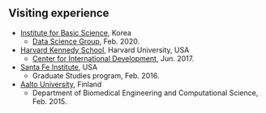 Visiting experience
------
* [Institute for Basic Science](https://www.ibs.re.kr/eng.do), Korea
  * [Data Science Group](https://ds.ibs.re.kr), Feb. 2020.
* [Harvard Kennedy School](https://www.hks.harvard.edu/), Harvard University, USA
  * [Center for International Development](https://www.hks.harvard.edu/centers/cid), Jun. 2017.
* [Santa Fe Institute](https://www.santafe.edu/), USA
  * Graduate Studies program, Feb. 2016.
* [Aalto University](https://www.aalto.fi/en), Finland
  * Department of Biomedical Engineering and Computational Science, Feb. 2015.
